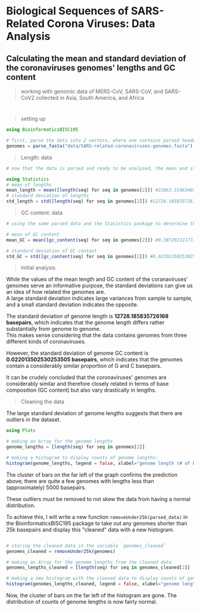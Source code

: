 # Biological Sequences of SARS-Related Corona Viruses: Data Analysis
## Calculating the **mean** and **standard deviation** of the coronaviruses genomes' lengths and GC content
> working with genomic data of MERS-CoV, SARS-CoV, and SARS-CoV2 collected in Asia, South America, and Africa 
#
> setting up
```julia
using BioinformaticsBISC195

# first, parse the data into 2 vectors, where one contains parsed headers and the other contains entire sequences
genomes = parse_fasta("data/SARS-related-coronaviruses-genomes.fasta") 
```
> Length: data
```julia 
# now that the data is parsed and ready to be analyzed, the mean and standard deviation of the lengths of the coronaviruses' genomes can be determined using some functions from the Statistics package

using Statistics
# mean of lengths
mean_length = mean([length(seq) for seq in genomes[2]]) #21863.314634698032
# standard deviation of lengths
std_length = std([length(seq) for seq in genomes[2]]) #12728.185835726168
```


> GC content: data

```julia
# using the same parsed data and the Statistics package to determine the mean and standard deviation of the coronaviruses' genomes' GC content (excluding ambiguous bases)

# mean of GC content
mean_GC = mean([gc_content(seq) for seq in genomes[2]]) #0.3872921217727834

# standard deviation of GC content
std_GC = std([gc_content(seq) for seq in genomes[2]]) #0.022013502530253505
```
> Initial analysis

While the values of the mean length and GC content of the coranaviruses' genomes serve an informative purpose, the standard deviations can give us an idea of how related the genomes are.\
A large standard deviation indicates large variances from sample to sample, and a small standard deviation indicates the opposite.

The standard deviation of genome length is **12728.185835726168 basepairs**, which indicates that the genome length differs rather substantially from genome to genome.\
This makes sense considering that the data contains genomes from three different kinds of coronaviruses.

However, the standard deviation of genome GC content is **0.022013502530253505 basepairs**, which indicates that the genomes contain a considerably similar proportion of G and C basepairs.   

It can be crudely concluded that the coronaviruses' genomes are considerably similar and therefore closely related in terms of base composition (GC content) but also vary drastically in lengths. 

> Cleaning the data

The large standard deviation of genome lengths suggests that there are outliers in the dataset.
```julia
using Plots

# making an Array for the genome lengths
genome_lengths = [length(seq) for seq in genomes[2]]

# making a histogram to display counts of genome lengths: 
histogram(genome_lengths, legend = false, xlabel="genome length (# of basepairs)", ylabel="count", nbins=10^5, title = "Distribution of Mean Lengths of Different SARS-Related Coronavirus Genomes\n(With Sequences<25k Basepairs)", titlefontsize=9)
```
The cluster of bars on the far left of the graph confirms the prediction above; there are quite a few genomes with lengths less than (approximately) 5000 basepairs.

These outliers must be removed to not skew the data from having a normal distribution.

To achieve this, I will write a new function ```removeUnder25k(parsed_data)``` in the BioinformaticsBISC195 package to take out any genomes shorter than 25k basepairs and display this "cleaned" data with a new histogram.

```julia

# storing the cleaned data in the variable `genomes_cleaned`
genomes_cleaned = removeUnder25k(genomes)

# making an Array for the genome lengths from the cleaned data
genomes_lengths_cleaned = [length(seq) for seq in genomes_cleaned[2]]

# making a new histogram with the cleaned data to display counts of genome lengths:
histogram(genomes_lengths_cleaned, legend = false, xlabel="genome length (# of basepairs)", ylabel="count", nbins=400, title = "Distribution of Mean Lengths of Different Coronavirus Genomes\n(All Sequences>25k Basepairs)", titlefontsize = 9)
```
Now, the cluster of bars on the far left of the histogram are gone. The distribution of counts of genome lengths is now fairly normal. 